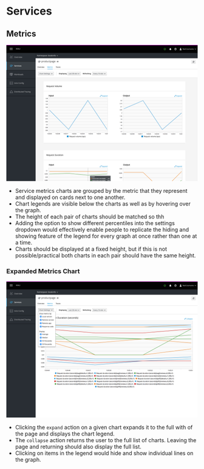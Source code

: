 # Services

## Metrics

![service metrics page](img/service-metrics.png)
- Service metrics charts are grouped by the metric that they represent and displayed on cards next to one another.
- Chart legends are visible below the charts as well as by hovering over the graph.
- The height of each pair of charts should be matched so thh
- Adding the option to show different percentiles into the settings dropdown would effectively enable people to replicate the hiding and showing feature of the legend for every graph at once rather than one at a time.
- Charts should be displayed at a fixed height, but if this is not possible/practical both charts in each pair should have the same height.

### Expanded Metrics Chart
![expanded metrics chart](img/service-metrics-expanded.png)
- Clicking the `expand` action on a given chart expands it to the full with of the page and displays the chart legend.
- The `collapse` action returns the user to the full list of charts. Leaving the page and returning should also display the full list.
- Clicking on items in the legend would hide and show individual lines on the graph.
